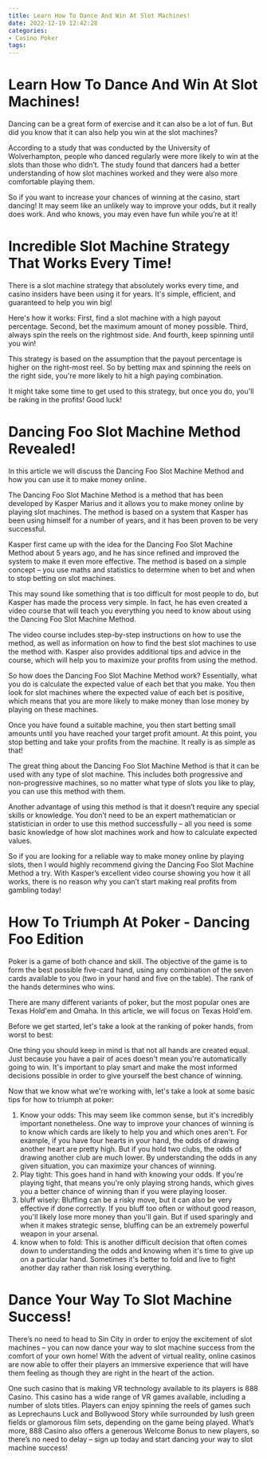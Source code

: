 ```yaml
---
title: Learn How To Dance And Win At Slot Machines!
date: 2022-12-19 12:42:28
categories:
- Casino Poker
tags:
---
```



#  Learn How To Dance And Win At Slot Machines!

Dancing can be a great form of exercise and it can also be a lot of fun. But did you know that it can also help you win at the slot machines?

According to a study that was conducted by the University of Wolverhampton, people who danced regularly were more likely to win at the slots than those who didn’t. The study found that dancers had a better understanding of how slot machines worked and they were also more comfortable playing them.

So if you want to increase your chances of winning at the casino, start dancing! It may seem like an unlikely way to improve your odds, but it really does work. And who knows, you may even have fun while you’re at it!

#  Incredible Slot Machine Strategy That Works Every Time!

There is a slot machine strategy that absolutely works every time, and casino insiders have been using it for years. It's simple, efficient, and guaranteed to help you win big!

Here's how it works: First, find a slot machine with a high payout percentage. Second, bet the maximum amount of money possible. Third, always spin the reels on the rightmost side. And fourth, keep spinning until you win!

This strategy is based on the assumption that the payout percentage is higher on the right-most reel. So by betting max and spinning the reels on the right side, you're more likely to hit a high paying combination.

It might take some time to get used to this strategy, but once you do, you'll be raking in the profits! Good luck!

#  Dancing Foo Slot Machine Method Revealed! 

In this article we will discuss the Dancing Foo Slot Machine Method and how you can use it to make money online.

The Dancing Foo Slot Machine Method is a method that has been developed by Kasper Marius and it allows you to make money online by playing slot machines. The method is based on a system that Kasper has been using himself for a number of years, and it has been proven to be very successful.

Kasper first came up with the idea for the Dancing Foo Slot Machine Method about 5 years ago, and he has since refined and improved the system to make it even more effective. The method is based on a simple concept – you use maths and statistics to determine when to bet and when to stop betting on slot machines.

This may sound like something that is too difficult for most people to do, but Kasper has made the process very simple. In fact, he has even created a video course that will teach you everything you need to know about using the Dancing Foo Slot Machine Method.

The video course includes step-by-step instructions on how to use the method, as well as information on how to find the best slot machines to use the method with. Kasper also provides additional tips and advice in the course, which will help you to maximize your profits from using the method.

So how does the Dancing Foo Slot Machine Method work? Essentially, what you do is calculate the expected value of each bet that you make. You then look for slot machines where the expected value of each bet is positive, which means that you are more likely to make money than lose money by playing on these machines.

Once you have found a suitable machine, you then start betting small amounts until you have reached your target profit amount. At this point, you stop betting and take your profits from the machine. It really is as simple as that!

The great thing about the Dancing Foo Slot Machine Method is that it can be used with any type of slot machine. This includes both progressive and non-progressive machines, so no matter what type of slots you like to play, you can use this method with them.

Another advantage of using this method is that it doesn’t require any special skills or knowledge. You don’t need to be an expert mathematician or statistician in order to use this method successfully – all you need is some basic knowledge of how slot machines work and how to calculate expected values.

So if you are looking for a reliable way to make money online by playing slots, then I would highly recommend giving the Dancing Foo Slot Machine Method a try. With Kasper’s excellent video course showing you how it all works, there is no reason why you can’t start making real profits from gambling today!

#  How To Triumph At Poker - Dancing Foo Edition 

Poker is a game of both chance and skill. The objective of the game is to form the best possible five-card hand, using any combination of the seven cards available to you (two in your hand and five on the table). The rank of the hands determines who wins.

There are many different variants of poker, but the most popular ones are Texas Hold'em and Omaha. In this article, we will focus on Texas Hold'em.

Before we get started, let's take a look at the ranking of poker hands, from worst to best: 

 
One thing you should keep in mind is that not all hands are created equal. Just because you have a pair of aces doesn't mean you're automatically going to win. It's important to play smart and make the most informed decisions possible in order to give yourself the best chance of winning.

Now that we know what we're working with, let's take a look at some basic tips for how to triumph at poker: 

1) Know your odds: This may seem like common sense, but it's incredibly important nonetheless. One way to improve your chances of winning is to know which cards are likely to help you and which ones aren't. For example, if you have four hearts in your hand, the odds of drawing another heart are pretty high. But if you hold two clubs, the odds of drawing another club are much lower. By understanding the odds in any given situation, you can maximize your chances of winning. 
2) Play tight: This goes hand in hand with knowing your odds. If you're playing tight, that means you're only playing strong hands, which gives you a better chance of winning than if you were playing looser. 
3) bluff wisely: Bluffing can be a risky move, but it can also be very effective if done correctly. If you bluff too often or without good reason, you'll likely lose more money than you'll gain. But if used sparingly and when it makes strategic sense, bluffing can be an extremely powerful weapon in your arsenal. 
4) know when to fold: This is another difficult decision that often comes down to understanding the odds and knowing when it's time to give up on a particular hand. Sometimes it's better to fold and live to fight another day rather than risk losing everything.

#  Dance Your Way To Slot Machine Success!

There’s no need to head to Sin City in order to enjoy the excitement of slot machines – you can now dance your way to slot machine success from the comfort of your own home! With the advent of virtual reality, online casinos are now able to offer their players an immersive experience that will have them feeling as though they are right in the heart of the action.

One such casino that is making VR technology available to its players is 888 Casino. This casino has a wide range of VR games available, including a number of slots titles. Players can enjoy spinning the reels of games such as Leprechauns Luck and Bollywood Story while surrounded by lush green fields or glamorous film sets, depending on the game being played. What’s more, 888 Casino also offers a generous Welcome Bonus to new players, so there’s no need to delay – sign up today and start dancing your way to slot machine success!